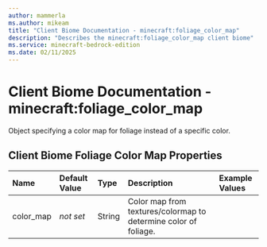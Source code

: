 ```yaml
---
author: mammerla
ms.author: mikeam
title: "Client Biome Documentation - minecraft:foliage_color_map"
description: "Describes the minecraft:foliage_color_map client biome"
ms.service: minecraft-bedrock-edition
ms.date: 02/11/2025 
---
```


# Client Biome Documentation - minecraft:foliage_color_map

Object specifying a color map for foliage instead of a specific color.


## Client Biome Foliage Color Map Properties

|Name       |Default Value |Type |Description |Example Values |
|:----------|:-------------|:----|:-----------|:------------- |
| color_map | *not set* | String | Color map from textures/colormap to determine color of foliage. |  | 